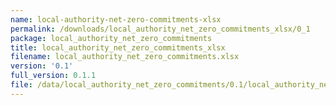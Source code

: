 ```yaml
---
name: local-authority-net-zero-commitments-xlsx
permalink: /downloads/local_authority_net_zero_commitments_xlsx/0_1
package: local_authority_net_zero_commitments
title: local_authority_net_zero_commitments_xlsx
filename: local_authority_net_zero_commitments.xlsx
version: '0.1'
full_version: 0.1.1
file: /data/local_authority_net_zero_commitments/0.1/local_authority_net_zero_commitments.xlsx
---
```

